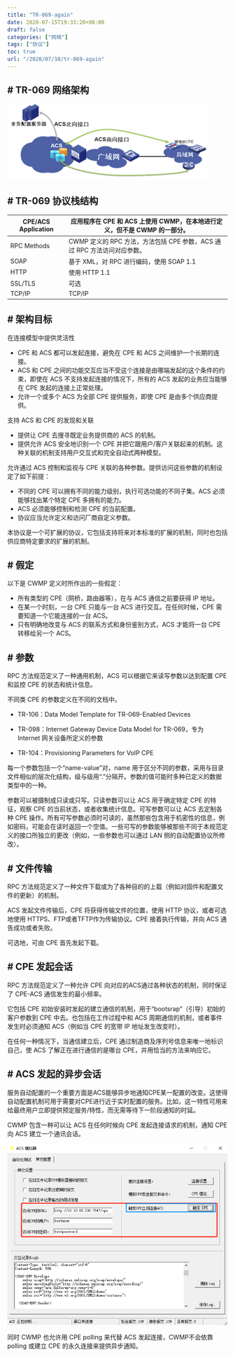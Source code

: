 ```yaml
---
title: "TR-069-again"
date: 2020-07-15T19:33:20+08:00
draft: false
categories: ["网络"]
tags: ["协议"]
toc: true
url: "/2020/07/10/tr-069-again"
---
```


## # TR-069 网络架构

![tr069网络框架](/images/tr069网络框架.png)

## # TR-069 协议栈结构

| CPE/ACS Application | 应用程序在 CPE 和 ACS 上使用 CWMP，在本地进行定义，但不是 CWMP 的一部分。 |
| ------------------- | ------------------------------------------------------------ |
| RPC Methods         | CWMP 定义的 RPC 方法，方法包括 CPE 参数，ACS 通过 RPC 方法访问对应参数。 |
| SOAP                | 基于 XML，对 RPC 进行编码，使用 SOAP 1.1                     |
| HTTP                | 使用 HTTP 1.1                                                |
| SSL/TLS             | 可选                                                         |
| TCP/IP              | TCP/IP                                                       |



## # 架构目标

在连接模型中提供灵活性

- CPE 和 ACS 都可以发起连接，避免在 CPE 和 ACS 之间维护一个长期的连接。
- ACS 和 CPE 之间的功能交互应当不受这个连接是由哪端发起的这个条件的约束，即使在 ACS 不支持发起连接的情况下，所有的 ACS 发起的业务应当能够在 CPE 发起的连接上正常处理。
- 允许一个或多个 ACS 为全部 CPE 提供服务，即使 CPE 是由多个供应商提供。

支持 ACS 和 CPE 的发现和关联

- 提供让 CPE 去搜寻既定业务提供商的 ACS 的机制。
- 提供允许 ACS 安全地识别一个 CPE 并把它跟用户/客户关联起来的机制。这种关联的机制支持用户交互式和完全自动式两种模型。

允许通过 ACS 控制和监视与 CPE 关联的各种参数。提供访问这些参数的机制设定了如下前提：

- 不同的 CPE 可以拥有不同的能力级别，执行可选功能的不同子集。ACS 必须能够找出某个特定 CPE 多拥有的能力。
- ACS 必须能够控制和检测 CPE 的当前配置。
- 协议应当允许定义和访问厂商自定义参数。

本协议是一个可扩展的协议，它包括支持将来对本标准的扩展的机制，同时也包括供应商特定要求的扩展的机制。



## # 假定

以下是 CWMP 定义时所作出的一些假定：

- 所有类型的 CPE（网桥，路由器等），在与 ACS 通信之前要获得 IP 地址。
- 在某一个时刻，一台 CPE 只能与一台 ACS 进行交互。在任何时候，CPE 需要知道一个它能连接的一台 ACS。
- 只有明确地改变与 ACS 的联系方式和身份鉴别方式，ACS 才能将一台 CPE 转移给另一个 ACS。



## # 参数

RPC 方法规范定义了一种通用机制，ACS 可以根据它来读写参数以达到配置 CPE 和监控 CPE 的状态和统计信息。

不同类 CPE 的参数定义在不同的文档中。

- TR-106：Data Model Template for TR-069-Enabled Devices

- TR-098：Internet Gateway Device Data Model for TR-069，专为 Internet 网关设备所定义的参数
- TR-104：Provisioning Parameters for VoIP CPE

每一个参数包括一个“name-value”对，name 用于区分不同的参数，采用与目录文件相似的层次化结构，级与级用“.”分隔开。参数的值可能时多种已定义的数据类型中的一种。

参数可以被摄制成只读或只写。只读参数可以让 ACS 用于确定特定 CPE 的特征，观察 CPE 的当前状态，或者收集统计信息。可写参数可以让 ACS 去定制各种 CPE 操作。所有可写参数必须时可读的，虽然那些包含用于机密性的信息，例如密码，可能会在读时返回一个空值。一些可写的参数能够被那些不同于本规范定义的接口所独立的更改（例如，一些参数也可以通过 LAN 侧的自动配置协议所修改）。



## # 文件传输

RPC 方法规范定义了一种文件下载或为了各种目的的上载（例如对固件和配置文件的更新）的机制。

ACS 发起文件传输后，CPE 将获得传输文件的位置，使用 HTTP 协议，或者可选地使用 HTTPS、FTP或者TFTP作为传输协议。CPE 接着执行传输，并向 ACS 通告成功或者失败。

可选地，可由 CPE 首先发起下载。



## # CPE 发起会话

RPC 方法规范定义了一种允许 CPE 向对应的ACS通过各种状态的机制，同时保证了 CPE-ACS 通信发生的最小频率。

它包括 CPE 初始安装时发起的建立通信的机制，用于“bootsrap”（引导）初始的客户参数到 CPE 中去。也包括在工作过程中和 ACS 周期通信的机制，或者事件发生时必须通知 ACS（例如当 CPE 的宽带 IP 地址发生改变时）。

在任何一种情况下，当通信建立后，CPE 通过制造商及序列号信息来唯一地标识自己，使 ACS 了解正在进行通信的是哪台 CPE，并用恰当的方法来响应它。



## # ACS 发起的异步会话

服务自动配置的一个重要方面是ACS能够异步地通知CPE某一配置的改变。这使得自动配置机制可用于需要对CPE进行近于实时配置的服务。比如，这一特性可用来给最终用户立即提供预定服务/特性，而无需等待下一阶段通知的时延。

CWMP 包含一种可以让 ACS 在任何时候向 CPE 发起连接请求的机制，通知 CPE 向 ACS 建立一个通讯会话。

![tr069-ACS发起异步会话](/images/tr069-ACS发起异步会话.png)

同时 CWMP 也允许用 CPE polling 来代替 ACS 发起连接，CWMP不会依靠 polling 或建立 CPE 的永久连接来提供异步通知。







